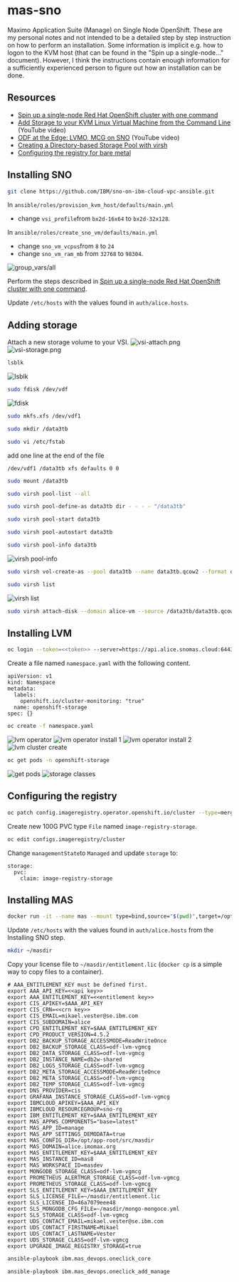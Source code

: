 # mas-sno
Maximo Application Suite (Manage) on Single Node OpenShift. These are my personal notes and not intended to be a detailed step by step instruction on how to perform an installation. Some information is implicit e.g. how to logon to the KVM host (that can be found in the "Spin up a single-node..." document). However, I think the instructions contain enough information for a sufficiently experienced person to figure out how an installation can be done.
## Resources
- [Spin up a single-node Red Hat OpenShift cluster with one command](https://developer.ibm.com/tutorials/spin-up-a-single-node-openshift-cluster-with-one-command/)
- [Add Storage to your KVM Linux Virtual Machine from the Command Line](https://www.youtube.com/watch?v=kjVXnhg92rw) (YouTube video)
- [ODF at the Edge: LVMO, MCG on SNO](https://www.youtube.com/watch?v=JcykZYeSI2Q) (YouTube video)
- [Creating a Directory-based Storage Pool with virsh](https://access.redhat.com/documentation/en-us/red_hat_enterprise_linux/6/html/virtualization_administration_guide/sect-virtualization-storage_pools-creating-local_directories-virsh)
- [Configuring the registry for bare metal](https://docs.openshift.com/container-platform/4.10/registry/configuring_registry_storage/configuring-registry-storage-baremetal.html)
## Installing SNO
<!--
```zsh
docker run -it --name sno --mount type=bind,source="$(pwd)",target=/root/sno pmv/fedora-sno:0.4
```
-->
```zsh
git clone https://github.com/IBM/sno-on-ibm-cloud-vpc-ansible.git
```
In `ansible/roles/provision_kvm_host/defaults/main.yml` 
- change `vsi_profile`from `bx2d-16x64` to `bx2d-32x128`.

In `ansible/roles/create_sno_vm/defaults/main.yml` 
- change `sno_vm_vcpus`from `8` to `24`
- change `sno_vm_ram_mb` from `32768` to `98304`.

![group_vars/all](/images/group_vars-all.png)

Perform the steps described in [Spin up a single-node Red Hat OpenShift cluster with one command](https://developer.ibm.com/tutorials/spin-up-a-single-node-openshift-cluster-with-one-command/).

Update `/etc/hosts` with the values found in `auth/alice.hosts`.

## Adding storage
Attach a new storage volume to your VSI.
![vsi-attach.png](/images/vsi-attach.png)
![vsi-storage.png](/images/vsi-storage.png)
```zsh
lsblk
```
![lsblk](/images/lsblk.png)
```zsh
sudo fdisk /dev/vdf
```
![fdisk](/images/fdisk.png)
```zsh
sudo mkfs.xfs /dev/vdf1
```
```zsh
sudo mkdir /data3tb
```
```zsh
sudo vi /etc/fstab
```
add one line at the end of the file
```
/dev/vdf1 /data3tb xfs defaults 0 0
```
```zsh
sudo mount /data3tb
```
```zsh
sudo virsh pool-list --all
```
```zsh
sudo virsh pool-define-as data3tb dir - - - - "/data3tb"
```
```zsh
sudo virsh pool-start data3tb
```
```zsh
sudo virsh pool-autostart data3tb
```
```zsh
sudo virsh pool-info data3tb
```
![virsh pool-info](/images/virsh-pool-info.png)
```zsh
sudo virsh vol-create-as --pool data3tb --name data3tb.qcow2 --format qcow2 --capacity 2910G
```
```zsh
sudo virsh list
```
![virsh list](/images/virsh-list.png)
```zsh
sudo virsh attach-disk --domain alice-vm --source /data3tb/data3tb.qcow2 --subdriver qcow2 --target vdb
```
## Installing LVM
```zsh
oc login --token=<<token>> --server=https://api.alice.snomas.cloud:6443
```
Create a file named `namespace.yaml` with the following content.
```
apiVersion: v1
kind: Namespace
metadata:
  labels:
    openshift.io/cluster-monitoring: "true"
  name: openshift-storage
spec: {}
```
```zsh
oc create -f namespace.yaml
```
![lvm operator](/images/lvm-operator.png)
![lvm operator install 1](/images/lvm-operator-install-1.png)
![lvm operator install 2](/images/lvm-operator-install-2.png)
![lvm cluster create](/images/lvm-cluster-create.png)
```zsh
oc get pods -n openshift-storage
```
![get pods](/images/get-pods.png)
![storage classes](/images/storage-classes.png)

## Configuring the registry

```zsh
oc patch config.imageregistry.operator.openshift.io/cluster --type=merge -p '{"spec":{"rolloutStrategy":"Recreate","replicas":1}}'
```
Create new 100G PVC type `File` named `image-registry-storage`.
```zsh
oc edit configs.imageregistry/cluster
```
Change `managementState`to `Managed` and update `storage` to:
```
storage:
  pvc:
    claim: image-registry-storage
```

## Installing MAS
```zsh
docker run -it --name mas --mount type=bind,source="$(pwd)",target=/opt/app-root/src/masdir --rm quay.io/ibmmas/cli
```
Update `/etc/hosts` with the values found in `auth/alice.hosts` from the Installing SNO step.
```zsh
mkdir ~/masdir
```
Copy your license file to `~/masdir/entitlement.lic` (`docker cp` is a simple way to copy files to a container).
```
# AAA_ENTITLEMENT_KEY must be defined first.
export AAA_API_KEY=<<api key>>
export AAA_ENTITLEMENT_KEY=<<entitlement key>>
export CIS_APIKEY=$AAA_API_KEY
export CIS_CRN=<<crn key>>
export CIS_EMAIL=mikael.vester@se.ibm.com
export CIS_SUBDOMAIN=alice
export CPD_ENTITLEMENT_KEY=$AAA_ENTITLEMENT_KEY
export CPD_PRODUCT_VERSION=4.5.2
export DB2_BACKUP_STORAGE_ACCESSMODE=ReadWriteOnce
export DB2_BACKUP_STORAGE_CLASS=odf-lvm-vgmcg
export DB2_DATA_STORAGE_CLASS=odf-lvm-vgmcg
export DB2_INSTANCE_NAME=db2w-shared
export DB2_LOGS_STORAGE_CLASS=odf-lvm-vgmcg
export DB2_META_STORAGE_ACCESSMODE=ReadWriteOnce
export DB2_META_STORAGE_CLASS=odf-lvm-vgmcg
export DB2_TEMP_STORAGE_CLASS=odf-lvm-vgmcg
export DNS_PROVIDER=cis
export GRAFANA_INSTANCE_STORAGE_CLASS=odf-lvm-vgmcg
export IBMCLOUD_APIKEY=$AAA_API_KEY
export IBMCLOUD_RESOURCEGROUP=sno-rg
export IBM_ENTITLEMENT_KEY=$AAA_ENTITLEMENT_KEY
export MAS_APPWS_COMPONENTS="base=latest"
export MAS_APP_ID=manage
export MAS_APP_SETTINGS_DEMODATA=true
export MAS_CONFIG_DIR=/opt/app-root/src/masdir
export MAS_DOMAIN=alice.imomax.org
export MAS_ENTITLEMENT_KEY=$AAA_ENTITLEMENT_KEY
export MAS_INSTANCE_ID=mas8
export MAS_WORKSPACE_ID=masdev
export MONGODB_STORAGE_CLASS=odf-lvm-vgmcg
export PROMETHEUS_ALERTMGR_STORAGE_CLASS=odf-lvm-vgmcg
export PROMETHEUS_STORAGE_CLASS=odf-lvm-vgmcg
export SLS_ENTITLEMENT_KEY=$AAA_ENTITLEMENT_KEY
export SLS_LICENSE_FILE=~/masdir/entitlement.lic
export SLS_LICENSE_ID=46a7079eee48
export SLS_MONGODB_CFG_FILE=~/masdir/mongo-mongoce.yml
export SLS_STORAGE_CLASS=odf-lvm-vgmcg
export UDS_CONTACT_EMAIL=mikael.vester@se.ibm.com
export UDS_CONTACT_FIRSTNAME=Mikael
export UDS_CONTACT_LASTNAME=Vester
export UDS_STORAGE_CLASS=odf-lvm-vgmcg
export UPGRADE_IMAGE_REGISTRY_STORAGE=true
```
```zsh
ansible-playbook ibm.mas_devops.oneclick_core
```
```zsh
ansible-playbook ibm.mas_devops.oneclick_add_manage
```
